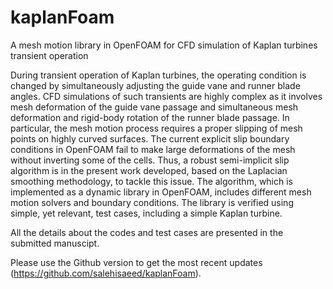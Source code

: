 # kaplanFoam

A mesh motion library in OpenFOAM for CFD simulation of Kaplan turbines transient operation 

During transient operation of Kaplan turbines, the operating condition is changed by simultaneously adjusting the guide vane and runner blade angles. CFD simulations of such transients are highly complex as it involves mesh deformation of the guide vane passage and simultaneous mesh deformation and rigid-body rotation of the runner blade passage. In particular, the mesh motion process requires a proper slipping of mesh points on highly curved surfaces. The current explicit slip boundary conditions in OpenFOAM fail to make large deformations of the mesh without inverting some of the cells. Thus, a robust semi-implicit slip algorithm is in the present work developed, based on the Laplacian smoothing methodology, to tackle this issue. The algorithm, which is implemented as a dynamic library in OpenFOAM, includes different mesh motion solvers and boundary conditions. The library is verified using simple, yet relevant, test cases, including a simple Kaplan turbine.


All the details about the codes and test cases are presented in the submitted manuscipt.

Please use the Github version to get the most recent updates (https://github.com/salehisaeed/kaplanFoam).
